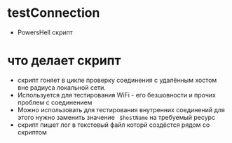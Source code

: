 # testConnection
* PowersHell скрипт
# что делает скрипт
* скрипт гоняет в цикле проверку соединения с удалённым хостом вне радиуса локальной сети.
* Используется для тестирования WiFi - его безшовности и прочих проблем с соединением
* Можно использовать для тестирования внутренних соединений для этого нужно заменить значение ```  $hostName ```  на требуемый ресурс
* скрипт пишет лог в текстовый файл которй создёстся рядом со скриптом
